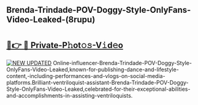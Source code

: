 ## Brenda-Trindade-POV-Doggy-Style-OnlyFans-Video-Leaked-(8rupu)


# <h2><a href="https://mediaupload.pro?-19M">🔗👉 🔴 Private-P𝚑ot𝚘𝚜-V𝚒d𝚎o</a></h2>

[![NEW UPDATED](https://i.imgur.com/0qMVB7G.gif)](https://mediaupload.pro?-19M)
Online-influencer-Brenda-Trindade-POV-Doggy-Style-OnlyFans-Video-Leaked,known-for-publishing-dance-and-lifestyle-content,-including-performances-and-vlogs-on-social-media-platforms.Brilliant-ventriloquist-assistant-Brenda-Trindade-POV-Doggy-Style-OnlyFans-Video-Leaked,celebrated-for-their-exceptional-abilities-and-accomplishments-in-assisting-ventriloquists.  